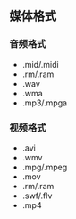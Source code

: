 ## 媒体格式

### 音频格式

* .mid/.midi
* .rm/.ram
* .wav
* .wma
* .mp3/.mpga

### 视频格式

* .avi
* .wmv
* .mpg/.mpeg
* .mov
* .rm/.ram
* .swf/.flv
* .mp4



